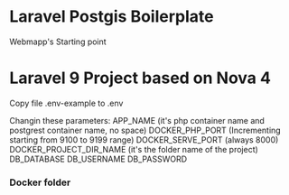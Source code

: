 # Laravel Postgis Boilerplate

Webmapp's Starting point

# Laravel 9 Project based on Nova 4

Copy file .env-example to .env 

Changin these parameters:
APP_NAME (it's php container name and postgrest container name, no space)
DOCKER_PHP_PORT (Incrementing starting from 9100 to 9199 range)
DOCKER_SERVE_PORT (always 8000)
DOCKER_PROJECT_DIR_NAME (it's the folder name of the project)
DB_DATABASE
DB_USERNAME
DB_PASSWORD

### Docker folder
